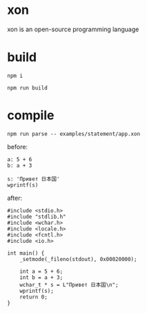 # xon
xon is an open-source programming language

# build

`npm i`

`npm run build`

# compile

`npm run parse -- examples/statement/app.xon`

before:

```
a: 5 + 6
b: a + 3

s: 'Привет 日本国'
wprintf(s)
```

after:

```
#include <stdio.h>
#include "stdlib.h"
#include <wchar.h>
#include <locale.h>
#include <fcntl.h>
#include <io.h>

int main() {
    _setmode(_fileno(stdout), 0x00020000);
    
    int a = 5 + 6;
    int b = a + 3;
    wchar_t * s = L"Привет 日本国\n";
    wprintf(s);
    return 0;
}
```
